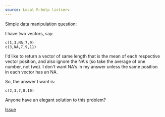 ```yaml
---
source: Local R-help listserv
---
```


Simple data manipulation question:

I have two vectors, say:
```
c(1,3,NA,7,9)
c(3,NA,7,9,11)
```

I'd like to return a vector of same length that is the mean of each respective vector position, and also ignore the NA's (so take the average of one number, not two). I don't want NA's in my answer unless the same position in each vector has an NA.


So, the answer I want is:

```
c(2,3,7,8,10)
```

Anyone have an elegant solution to this problem? 

[Issue](https://github.com/noamross/zero-dependency-problems/issues/13)